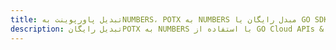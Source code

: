 ---title: تبدیل پاورپوینت بهNUMBERS، POTX به NUMBERS مبدل رایگان یا GO SDKdescription: تبدیل رایگانPOTX به NUMBERS با استفاده از GO Cloud APIs & SDK. همچنین اسناد Microsoft PowerPoint را در Cloud ایجاد، ویرایش و رندر کنید.---